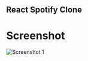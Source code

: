 ## React Spotify Clone

# Screenshot
![Screenshot 1](https://user-images.githubusercontent.com/68656122/151690744-8f8800cc-e330-4226-b574-2a1d58d674b6.png)


